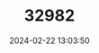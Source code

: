 ---
title: "32982"
category: "Ilex paraguariensis"
draft: false
date: 2024-02-22 13:03:50
languages:
  Portuguese: ["Caá"]
---